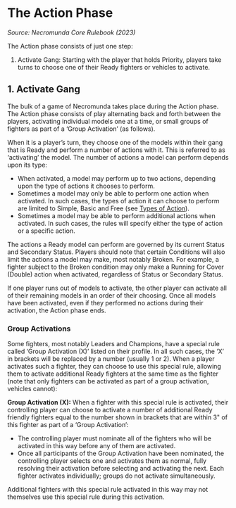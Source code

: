 # The Action Phase

_Source: Necromunda Core Rulebook (2023)_

The Action phase consists of just one step:

1. Activate Gang: Starting with the player that holds
   Priority, players take turns to choose one of their
   Ready fighters or vehicles to activate.

## 1. Activate Gang

The bulk of a game of Necromunda takes place
during the Action phase. The Action phase consists of
play alternating back and forth between the players, activating individual models one at a time, or small
groups of fighters as part of a ‘Group Activation’ (as follows).

When it is a player’s turn, they choose one of the
models within their gang that is Ready and perform
a number of actions with it. This is referred to as
‘activating’ the model. The number of actions a model
can perform depends upon its type:

- When activated, a model may perform up to two
  actions, depending upon the type of actions it
  chooses to perform.
- Sometimes a model may only be able to perform one
  action when activated. In such cases, the types of
  action it can choose to perform are limited to Simple, Basic and Free (see [Types of Action](/docs/the-rules/types-of-action)).
- Sometimes a model may be able to perform
  additional actions when activated. In such cases, the rules will specify either the type of action or a
  specific action.

The actions a Ready model can perform are governed
by its current Status and Secondary Status. Players
should note that certain Conditions will also limit the
actions a model may make, most notably Broken. For
example, a fighter subject to the Broken condition may
only make a Running for Cover (Double) action when
activated, regardless of Status or Secondary Status.

If one player runs out of models to activate, the other
player can activate all of their remaining models in an
order of their choosing. Once all models have been
activated, even if they performed no actions during
their activation, the Action phase ends.

### Group Activations

Some fighters, most notably Leaders and Champions, have a special rule called ‘Group Activation (X)’ listed
on their profile. In all such cases, the ‘X’ in brackets
will be replaced by a number (usually 1 or 2). When a
player activates such a fighter, they can choose to use
this special rule, allowing them to activate additional
Ready fighters at the same time as the fighter (note
that only fighters can be activated as part of a group
activation, vehicles cannot):

**Group Activation (X):** When a fighter with this special
rule is activated, their controlling player can choose to
activate a number of additional Ready friendly fighters
equal to the number shown in brackets that are within
3" of this fighter as part of a ‘Group Activation’:

- The controlling player must nominate all of the
  fighters who will be activated in this way before any
  of them are activated.
- Once all participants of the Group Activation have
  been nominated, the controlling player selects one
  and activates them as normal, fully resolving their
  activation before selecting and activating the next.
  Each fighter activates individually; groups do not
  activate simultaneously.

Additional fighters with this special rule activated in
this way may not themselves use this special rule
during this activation.
